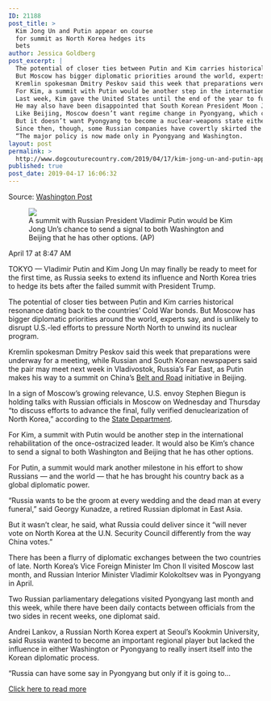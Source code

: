 ```yaml
---
ID: 21188
post_title: >
  Kim Jong Un and Putin appear on course
  for summit as North Korea hedges its
  bets
author: Jessica Goldberg
post_excerpt: |
  The potential of closer ties between Putin and Kim carries historical resonance dating back to the countries’ Cold War bonds.
  But Moscow has bigger diplomatic priorities around the world, experts say, and is unlikely to disrupt U.S.-led efforts to pressure North North to unwind its nuclear program.
  Kremlin spokesman Dmitry Peskov said this week that preparations were underway for a meeting, while Russian and South Korean newspapers said the pair may meet next week in Vladivostok, Russia’s Far East, as Putin makes his way to a summit on China’s Belt and Road initiative in Beijing.
  For Kim, a summit with Putin would be another step in the international rehabilitation of the once-ostracized leader.
  Last week, Kim gave the United States until the end of the year to fundamentally change its stance.
  He may also have been disappointed that South Korean President Moon Jae-in failed to secure any sanctions relief for North Korea when he visited Trump last week in Washington, experts said.
  Like Beijing, Moscow doesn’t want regime change in Pyongyang, which could destabilize the region and potentially bring a U.S.-friendly unified Korea up to its border.
  But it doesn’t want Pyongyang to become a nuclear-weapons state either.
  Since then, though, some Russian companies have covertly skirted the sanctions, principally through ship-to-ship oil transfers, experts say, and Moscow been pushing for sanctions to be eased.
  “The major policy is now made only in Pyongyang and Washington.
layout: post
permalink: >
  http://www.dogcouturecountry.com/2019/04/17/kim-jong-un-and-putin-appear-on-course-for-summit-as-north-korea-hedges-its-bets/
published: true
post_date: 2019-04-17 16:06:32
---
```

<p class="article-info-author-source"> <span>Source: <a href="https://www.washingtonpost.com/world/asia_pacific/kim-jong-un-and-putin-appear-on-course-for-summit-as-north-korea-hedges-its-bets/2019/04/17/103654b2-60f8-11e9-87b8-3f2ec40cd81c_story.html?noredirect=on" target="_blank">Washington Post</a></span> </p> <figure><img data-hi-res-src="https://www.washingtonpost.com/resizer/5TuTL2Pk8X0a2Q3JkRsYYUoEIMg=/1484x0/arc-anglerfish-washpost-prod-washpost.s3.amazonaws.com/public/YLY5XRDBBYI6TFAS3LZ5FZT4NU.jpg" sizes="(min-width: 768px) 50vw, 100vw" src="https://www.washingtonpost.com/resizer/5TuTL2Pk8X0a2Q3JkRsYYUoEIMg=/1484x0/arc-anglerfish-washpost-prod-washpost.s3.amazonaws.com/public/YLY5XRDBBYI6TFAS3LZ5FZT4NU.jpg" srcset="https://www.washingtonpost.com/resizer/KNZc-dX4C7fKUK6OMKMcTKB17xE=/480x0/arc-anglerfish-washpost-prod-washpost.s3.amazonaws.com/public/YLY5XRDBBYI6TFAS3LZ5FZT4NU.jpg 480w,https://www.washingtonpost.com/resizer/5TuTL2Pk8X0a2Q3JkRsYYUoEIMg=/1484x0/arc-anglerfish-washpost-prod-washpost.s3.amazonaws.com/public/YLY5XRDBBYI6TFAS3LZ5FZT4NU.jpg 1484w">
<figcaption>A summit with Russian President Vladimir Putin would be Kim Jong Un’s chance to send a signal to both Washington and Beijing that he has other options. (AP)</figcaption>
</figure>
<p>April 17 at 8:47 AM</p>
<p>TOKYO — Vladimir Putin and Kim Jong Un may finally be ready to meet for the first time, as Russia seeks to extend its influence and North Korea tries to hedge its bets after the failed summit with President Trump.</p>
<p>The potential of closer ties between Putin and Kim carries historical resonance dating back to the countries’ Cold War bonds. But Moscow has bigger diplomatic priorities around the world, experts say, and is unlikely to disrupt U.S.-led efforts to pressure North North to unwind its nuclear program.</p>
<p>Kremlin spokesman Dmitry Peskov said this week that preparations were underway for a meeting, while Russian and South Korean newspapers said the pair may meet next week in Vladivostok, Russia’s Far East, as Putin makes his way to a summit on China’s <a href="https://www.washingtonpost.com/world/europe/defiant-italy-becomes-the-first-g7-country-to-sign-on-to-chinas-belt-and-road-initiative/2019/03/22/54a732d4-4bdf-11e9-8cfc-2c5d0999c21e_story.html?utm_term=.1cef77b2286e">Belt and Road</a> initiative in Beijing.</p>
<p>In a sign of Moscow’s growing relevance, U.S. envoy Stephen Biegun is holding talks with Russian officials in Moscow on Wednesday and Thursday “to discuss efforts to advance the final, fully verified denuclearization of North Korea,” according to the <a href="https://www.state.gov/r/pa/prs/ps/2019/04/291149.htm">State Department</a>.</p>
<p>For Kim, a summit with Putin would be another step in the international rehabilitation of the once-ostracized leader. It would also be Kim’s chance to send a signal to both Washington and Beijing that he has other options.</p>
<p>For Putin, a summit would mark another milestone in his effort to show Russians — and the world — that he has brought his country back as a global diplomatic power.</p>
<p>“Russia wants to be the groom at every wedding and the dead man at every funeral,” said Georgy Kunadze, a retired Russian diplomat in East Asia.</p>
<p>But it wasn’t clear, he said, what Russia could deliver since it “will never vote on North Korea at the U.N. Security Council differently from the way China votes.”</p>
<p>There has been a flurry of diplomatic exchanges between the two countries of late. North Korea’s Vice Foreign Minister Im Chon Il visited Moscow last month, and Russian Interior Minister Vladimir Kolokoltsev was in Pyongyang in April.</p>
<p>Two Russian parliamentary delegations visited Pyongyang last month and this week, while there have been daily contacts between officials from the two sides in recent weeks, one diplomat said.</p>
<p>Andrei Lankov, a Russian North Korea expert at Seoul’s Kookmin University, said Russia wanted to become an important regional player but lacked the influence in either Washington or Pyongyang to really insert itself into the Korean diplomatic process.</p>
<p>“Russia can have some say in Pyongyang but only if it is going to...</p> <p class="article-info-more"> <a href="https://www.washingtonpost.com/world/asia_pacific/kim-jong-un-and-putin-appear-on-course-for-summit-as-north-korea-hedges-its-bets/2019/04/17/103654b2-60f8-11e9-87b8-3f2ec40cd81c_story.html?noredirect=on" target="_blank">Click here to read more</a> </p>